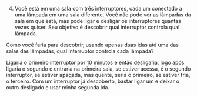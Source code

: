 4) Você está em uma sala com três interruptores, cada um conectado a uma lâmpada em uma sala diferente. Você não pode ver as lâmpadas da sala em que está, mas pode ligar e desligar os interruptores quantas vezes quiser. Seu objetivo é descobrir qual interruptor controla qual lâmpada.

Como você faria para descobrir, usando apenas duas idas até uma das salas das lâmpadas, qual interruptor controla cada lâmpada?


Ligaria o primeiro interruptor por 10 minutos e então desligaria, logo após ligaria o segundo e entraria na primeira sala, se estiver acessa, é o segundo interruptor, se estiver apagada, mas quente, seria o primeiro, se estiver fria, o terceiro. Com um interruptor já descoberto, bastar ligar um e deixar o outro desligado e usar minha segunda ida.
